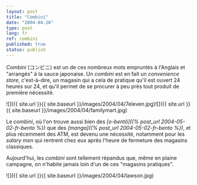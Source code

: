 ```yaml
---
layout: post
title: "Combini"
date: "2004-04-26"
type: post
lang: fr
ref: combini
published: true
status: publish
---
```




_Combini_ (コンビニ) est un de ces nombreux mots empruntés à l'Anglais et "arrangés" à la sauce japonaise. Un _combini_ est en fait un _convenience store_, c'est-à-dire, un magasin qui a cela de pratique qu'il est ouvert 24 heures sur 24, et qu'il permet de se procurer à peu près tout produit de première nécessité.

![]({{ site.url }}{{ site.baseurl }}/images/2004/04/7eleven.jpg)![]({{ site.url }}{{ site.baseurl }}/images/2004/04/familymart.jpg)

Le _combini_, où l'on trouve aussi bien des _[o-bentô]({% post_url 2004-05-02-fr-bento %})_ que des _[manga]({% post_url 2004-05-02-fr-bento %})_, et plus récemment des ATM, est devenu une nécessité, notamment pour les _salary men_ qui rentrent chez eux après l'heure de fermeture des magasins classiques.

Aujourd'hui, les _combini_ sont tellement répandus que, même en plaine campagne, on n'habite jamais loin d'un de ces "magasins pratiques".

![]({{ site.url }}{{ site.baseurl }}/images/2004/04/lawson.jpg)


